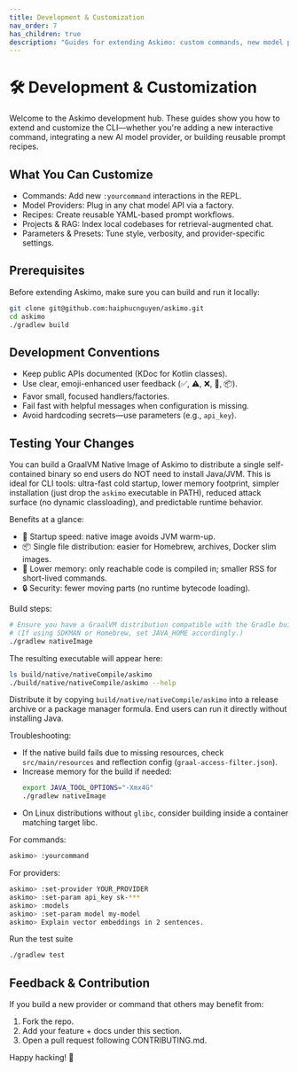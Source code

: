 ```yaml
---
title: Development & Customization
nav_order: 7
has_children: true
description: "Guides for extending Askimo: custom commands, new model providers, recipes, and advanced configuration."
---
```


# 🛠️ Development & Customization

Welcome to the Askimo development hub. These guides show you how to extend and customize the CLI—whether you're adding a new interactive command, integrating a new AI model provider, or building reusable prompt recipes.

## What You Can Customize

- Commands: Add new `:yourcommand` interactions in the REPL.
- Model Providers: Plug in any chat model API via a factory.
- Recipes: Create reusable YAML-based prompt workflows.
- Projects & RAG: Index local codebases for retrieval-augmented chat.
- Parameters & Presets: Tune style, verbosity, and provider-specific settings.

## Prerequisites

Before extending Askimo, make sure you can build and run it locally:

```bash
git clone git@github.com:haiphucnguyen/askimo.git
cd askimo
./gradlew build
```

## Development Conventions

- Keep public APIs documented (KDoc for Kotlin classes).
- Use clear, emoji-enhanced user feedback (✅, ⚠️, ❌, 🧹, 📦).
- Favor small, focused handlers/factories.
- Fail fast with helpful messages when configuration is missing.
- Avoid hardcoding secrets—use parameters (e.g., `api_key`).

## Testing Your Changes

You can build a GraalVM Native Image of Askimo to distribute a single self-contained binary so end users do NOT need to install Java/JVM. This is ideal for CLI tools: ultra-fast cold startup, lower memory footprint, simpler installation (just drop the `askimo` executable in PATH), reduced attack surface (no dynamic classloading), and predictable runtime behavior.

Benefits at a glance:
- 🚀 Startup speed: native image avoids JVM warm-up.
- 📦 Single file distribution: easier for Homebrew, archives, Docker slim images.
- 🧠 Lower memory: only reachable code is compiled in; smaller RSS for short-lived commands.
- 🔒 Security: fewer moving parts (no runtime bytecode loading).

Build steps:
```bash
# Ensure you have a GraalVM distribution compatible with the Gradle build.
# (If using SDKMAN or Homebrew, set JAVA_HOME accordingly.)
./gradlew nativeImage
```

The resulting executable will appear here:
```bash
ls build/native/nativeCompile/askimo
./build/native/nativeCompile/askimo --help
```

Distribute it by copying `build/native/nativeCompile/askimo` into a release archive or a package manager formula. End users can run it directly without installing Java.

Troubleshooting:
- If the native build fails due to missing resources, check `src/main/resources` and reflection config (`graal-access-filter.json`).
- Increase memory for the build if needed:
  ```bash
  export JAVA_TOOL_OPTIONS="-Xmx4G"
  ./gradlew nativeImage
  ```
- On Linux distributions without `glibc`, consider building inside a container matching target libc.

For commands:
```bash
askimo> :yourcommand
```

For providers:
```bash
askimo> :set-provider YOUR_PROVIDER
askimo> :set-param api_key sk-***
askimo> :models
askimo> :set-param model my-model
askimo> Explain vector embeddings in 2 sentences.
```

Run the test suite
```bash
./gradlew test
```

## Feedback & Contribution

If you build a new provider or command that others may benefit from:
1. Fork the repo.
2. Add your feature + docs under this section.
3. Open a pull request following CONTRIBUTING.md.

Happy hacking! 🚀
